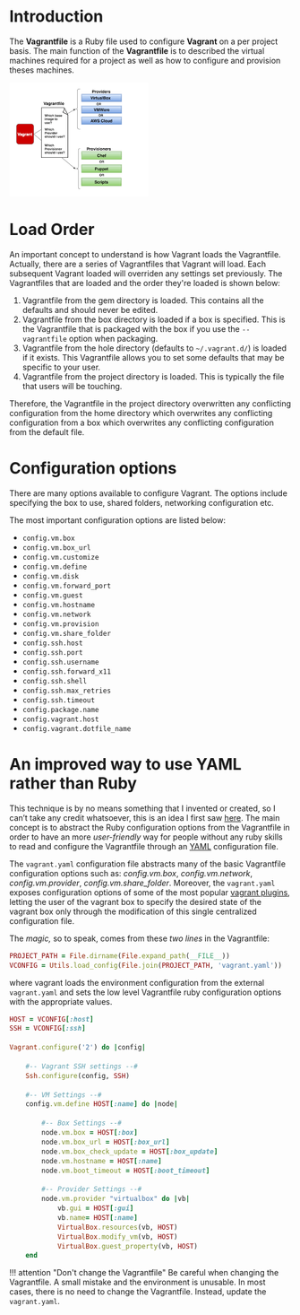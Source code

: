 # Introduction

The **Vagrantfile** is a Ruby file used to configure **Vagrant** on a per project basis. The main function of the **Vagrantfile** is to described the virtual machines required for a project as well as how to configure and provision theses machines.

![Vagrantfile](../img/vagrantfile.png "Vagrantfile")

# Load Order

An important concept to understand is how Vagrant loads the Vagrantfile. Actually, there are a series of Vagrantfiles that Vagrant will load. Each subsequent Vagrant loaded will overriden any settings set previously. The Vagrantfiles that are loaded and the order they're loaded is shown below:

1. Vagrantfile from the gem directory is loaded. This contains all the defaults and should never be edited.
2. Vagrantfile from the box directory is loaded if a box is specified. This is the Vagrantfile that is packaged with the box if you use the ``--vagrantfile`` option when packaging.
3. Vagrantfile from the hole directory (defaults to ``~/.vagrant.d/``) is loaded if it exists. This Vagrantfile allows you to set some defaults that may be specific to your user.
4. Vagrantfile from the project directory is loaded. This is typically the file that users will be touching.

Therefore, the Vagrantfile in the project directory overwritten any conflicting configuration from the home directory which overwrites any conflicting configuration from a box which overwrites any conflicting configuration from the default file.

# Configuration options

There are many options available to configure Vagrant. The options include specifying the box to use, shared folders, networking configuration etc.

The most important configuration options are listed below:

- ``config.vm.box``
- ``config.vm.box_url``
- ``config.vm.customize``
- ``config.vm.define``
- ``config.vm.disk``
- ``config.vm.forward_port``
- ``config.vm.guest``
- ``config.vm.hostname``
- ``config.vm.network``
- ``config.vm.provision``
- ``config.vm.share_folder``
- ``config.ssh.host``
- ``config.ssh.port``
- ``config.ssh.username``
- ``config.ssh.forward_x11``
- ``config.ssh.shell``
- ``config.ssh.max_retries``
- ``config.ssh.timeout``
- ``config.package.name``
- ``config.vagrant.host``
- ``config.vagrant.dotfile_name``

# An improved way to use YAML rather than Ruby

This technique is by no means something that I invented or created, so I can’t take any credit whatsoever, this is an idea I first saw [here](https://bertvv.github.io/notes-to-self/2015/10/05/one-vagrantfile-to-rule-them-all/). The main concept is to abstract the Ruby configuration options from the Vagrantfile in order to have an more *user-friendly* way for people without any ruby skills to read and configure the Vagrantfile through an [YAML](https://docs.ansible.com/ansible/latest/reference_appendices/YAMLSyntax.html) configuration file.

The ``vagrant.yaml`` configuration file abstracts many of the basic Vagrantfile configuration options such as: *config.vm.box*, *config.vm.network*, *config.vm.provider*, *config.vm.share_folder*. Moreover, the ``vagrant.yaml`` exposes configuration options of some of the most popular [vagrant plugins](plugins.md), letting the user of the vagrant box to specify the desired state of the vagrant box only through the modification of this single centralized configuration file.

The *magic,* so to speak, comes from these *two lines* in the Vagrantfile:

```ruby
PROJECT_PATH = File.dirname(File.expand_path(__FILE__))
VCONFIG = Utils.load_config(File.join(PROJECT_PATH, 'vagrant.yaml'))
```

where vagrant loads the environment configuration from the external ``vagrant.yaml`` and sets the low level Vagrantfile ruby configuration options with the appropriate values.

```ruby
HOST = VCONFIG[:host]
SSH = VCONFIG[:ssh]

Vagrant.configure('2') do |config|

    #-- Vagrant SSH settings --#
    Ssh.configure(config, SSH)

    #-- VM Settings --#
    config.vm.define HOST[:name] do |node|

        #-- Box Settings --#
        node.vm.box = HOST[:box]
        node.vm.box_url = HOST[:box_url]
        node.vm.box_check_update = HOST[:box_update]
        node.vm.hostname = HOST[:name]
        node.vm.boot_timeout = HOST[:boot_timeout]

        #-- Provider Settings --#
        node.vm.provider "virtualbox" do |vb|
            vb.gui = HOST[:gui]
            vb.name= HOST[:name]
            VirtualBox.resources(vb, HOST)
            VirtualBox.modify_vm(vb, HOST)
            VirtualBox.guest_property(vb, HOST)
    end
```

!!! attention "Don't change the Vagrantfile"
    Be careful when changing the Vagrantfile. A small mistake and the environment is unusable. In most cases, there is no need to change the Vagrantfile. Instead, update the ``vagrant.yaml``.
